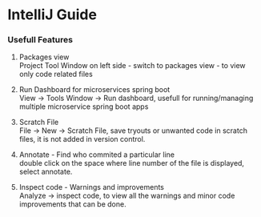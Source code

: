 # IntelliJ Guide

### Usefull Features

1. Packages view  
Project Tool Window on left side - switch to packages view - to view only code related files

2. Run Dashboard for microservices spring boot  
View -> Tools Window -> Run dashboard, usefull for running/managing multiple microservice spring boot apps

3. Scratch File  
File -> New -> Scratch File, save tryouts or unwanted code in scratch files, it is not added in version control.

4. Annotate - Find who commited a particular line  
double click on the space where line number of the file is displayed, select annotate.

5. Inspect code - Warnings and improvements  
Analyze -> inspect code, to view all the warnings and minor code improvements that can be done.
